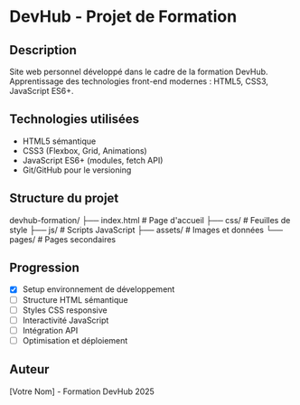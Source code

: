 # DevHub - Projet de Formation

## Description
Site web personnel développé dans le cadre de la formation DevHub.
Apprentissage des technologies front-end modernes : HTML5, CSS3, JavaScript ES6+.

## Technologies utilisées
- HTML5 sémantique
- CSS3 (Flexbox, Grid, Animations)
- JavaScript ES6+ (modules, fetch API)
- Git/GitHub pour le versioning

## Structure du projet

devhub-formation/
├── index.html          # Page d'accueil
├── css/                # Feuilles de style
├── js/                 # Scripts JavaScript
├── assets/             # Images et données
└── pages/              # Pages secondaires


## Progression
- [x] Setup environnement de développement
- [ ] Structure HTML sémantique
- [ ] Styles CSS responsive
- [ ] Interactivité JavaScript
- [ ] Intégration API
- [ ] Optimisation et déploiement

## Auteur
[Votre Nom] - Formation DevHub 2025